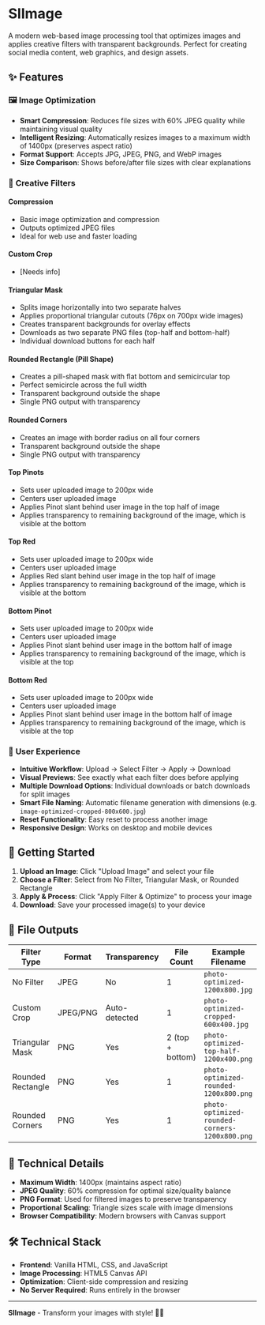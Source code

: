# SlImage

A modern web-based image processing tool that optimizes images and applies creative filters with transparent backgrounds. Perfect for creating social media content, web graphics, and design assets.

## ✨ Features

### 🖼️ **Image Optimization**
- **Smart Compression**: Reduces file sizes with 60% JPEG quality while maintaining visual quality
- **Intelligent Resizing**: Automatically resizes images to a maximum width of 1400px (preserves aspect ratio)
- **Format Support**: Accepts JPG, JPEG, PNG, and WebP images
- **Size Comparison**: Shows before/after file sizes with clear explanations

### 🎨 **Creative Filters**

#### **Compression**
- Basic image optimization and compression
- Outputs optimized JPEG files
- Ideal for web use and faster loading

#### **Custom Crop**
- [Needs info]

#### **Triangular Mask**
- Splits image horizontally into two separate halves
- Applies proportional triangular cutouts (76px on 700px wide images)
- Creates transparent backgrounds for overlay effects
- Downloads as two separate PNG files (top-half and bottom-half)
- Individual download buttons for each half

#### **Rounded Rectangle (Pill Shape)**
- Creates a pill-shaped mask with flat bottom and semicircular top
- Perfect semicircle across the full width
- Transparent background outside the shape
- Single PNG output with transparency

#### **Rounded Corners**
- Creates an image with border radius on all four corners
- Transparent background outside the shape
- Single PNG output with transparency

#### **Top Pinots**
- Sets user uploaded image to 200px wide
- Centers user uploaded image
- Applies Pinot slant behind user image in the top half of image
- Applies transparency to remaining background of the image, which is visible at the bottom

#### **Top Red**
- Sets user uploaded image to 200px wide
- Centers user uploaded image
- Applies Red slant behind user image in the top half of image
- Applies transparency to remaining background of the image, which is visible at the bottom


#### **Bottom Pinot**
- Sets user uploaded image to 200px wide
- Centers user uploaded image
- Applies Pinot slant behind user image in the bottom half of image
- Applies transparency to remaining background of the image, which is visible at the top

#### **Bottom Red**
- Sets user uploaded image to 200px wide
- Centers user uploaded image
- Applies Pinot slant behind user image in the bottom half of image
- Applies transparency to remaining background of the image, which is visible at the top


### 🎯 **User Experience**
- **Intuitive Workflow**: Upload → Select Filter → Apply → Download
- **Visual Previews**: See exactly what each filter does before applying
- **Multiple Download Options**: Individual downloads or batch downloads for split images
- **Smart File Naming**: Automatic filename generation with dimensions (e.g. `image-optimized-cropped-800x600.jpg`)
- **Reset Functionality**: Easy reset to process another image
- **Responsive Design**: Works on desktop and mobile devices

## 🚀 Getting Started

1. **Upload an Image**: Click "Upload Image" and select your file
2. **Choose a Filter**: Select from No Filter, Triangular Mask, or Rounded Rectangle
3. **Apply & Process**: Click "Apply Filter & Optimize" to process your image
4. **Download**: Save your processed image(s) to your device

## 📁 File Outputs

| Filter Type | Format | Transparency | File Count | Example Filename |
|-------------|--------|--------------|------------|------------------|
| No Filter | JPEG | No | 1 | `photo-optimized-1200x800.jpg` |
| Custom Crop | JPEG/PNG | Auto-detected | 1 | `photo-optimized-cropped-600x400.jpg` |
| Triangular Mask | PNG | Yes | 2 (top + bottom) | `photo-optimized-top-half-1200x400.png` |
| Rounded Rectangle | PNG | Yes | 1 | `photo-optimized-rounded-1200x800.png` |
| Rounded Corners | PNG | Yes | 1 | `photo-optimized-rounded-corners-1200x800.png` |

## 🔧 Technical Details

- **Maximum Width**: 1400px (maintains aspect ratio)
- **JPEG Quality**: 60% compression for optimal size/quality balance
- **PNG Format**: Used for filtered images to preserve transparency
- **Proportional Scaling**: Triangle sizes scale with image dimensions
- **Browser Compatibility**: Modern browsers with Canvas support

## 🛠️ Technical Stack

- **Frontend**: Vanilla HTML, CSS, and JavaScript
- **Image Processing**: HTML5 Canvas API
- **Optimization**: Client-side compression and resizing
- **No Server Required**: Runs entirely in the browser

---

**SlImage** - Transform your images with style! 🎨✨
